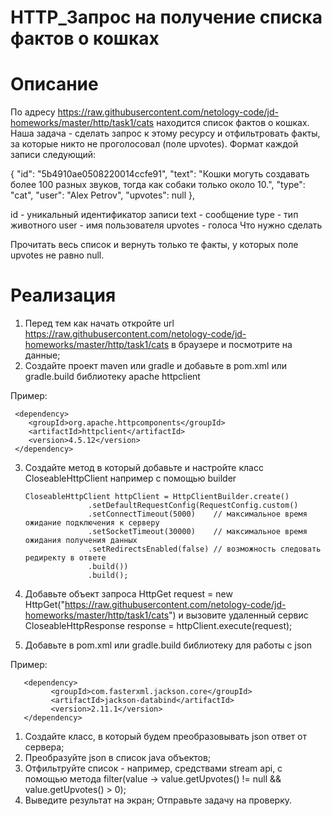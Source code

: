 # HTTP_Запрос на получение списка фактов о кошках

# Описание

По адресу https://raw.githubusercontent.com/netology-code/jd-homeworks/master/http/task1/cats находится список фактов о кошках. Наша задача - сделать запрос к этому ресурсу и отфильтровать факты, за которые никто не проголосовал (поле upvotes). Формат каждой записи следующий:

{
"id": "5b4910ae0508220014ccfe91",
"text": "Кошки могуть создавать более 100 разных звуков, тогда как собаки только около 10.",
"type": "cat",
"user": "Alex Petrov",
"upvotes": null
},

id - уникальный идентификатор записи
text - сообщение
type - тип животного
user - имя пользователя
upvotes - голоса
Что нужно сделать

Прочитать весь список и вернуть только те факты, у которых поле upvotes не равно null.

# Реализация

1. Перед тем как начать откройте url https://raw.githubusercontent.com/netology-code/jd-homeworks/master/http/task1/cats в браузере и посмотрите на данные;
2. Создайте проект maven или gradle и добавьте в pom.xml или gradle.build библиотеку apache httpclient

Пример:

     <dependency>
	    <groupId>org.apache.httpcomponents</groupId>
   	    <artifactId>httpclient</artifactId>
   	    <version>4.5.12</version>
     </dependency>


3. Создайте метод в который добавьте и настройте класс CloseableHttpClient например с помощью builder

       CloseableHttpClient httpClient = HttpClientBuilder.create()
                     .setDefaultRequestConfig(RequestConfig.custom()
                     .setConnectTimeout(5000)    // максимальное время ожидание подключения к серверу
                     .setSocketTimeout(30000)    // максимальное время ожидания получения данных
                     .setRedirectsEnabled(false) // возможность следовать редиректу в ответе
                     .build())
                     .build();
    
4. Добавьте объект запроса HttpGet request = new HttpGet("https://raw.githubusercontent.com/netology-code/jd-homeworks/master/http/task1/cats") и вызовите удаленный сервис CloseableHttpResponse response = httpClient.execute(request);
5. Добавьте в pom.xml или gradle.build библиотеку для работы с json 

Пример:

       <dependency>
             <groupId>com.fasterxml.jackson.core</groupId>
             <artifactId>jackson-databind</artifactId>
             <version>2.11.1</version>
       </dependency>

1. Создайте класс, в который будем преобразовывать json ответ от сервера;
2. Преобразуйте json в список java объектов;
3. Отфильтруйте список - например, средствами stream api, с помощью метода filter(value -> value.getUpvotes() != null && value.getUpvotes() > 0);
4. Выведите результат на экран;
Отправьте задачу на проверку.
